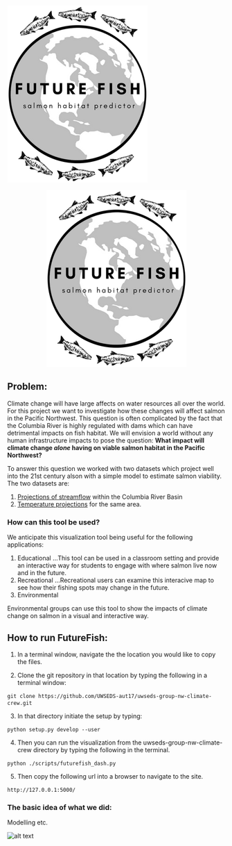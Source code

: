 ![alt text](https://github.com/UWSEDS-aut17/uwseds-group-nw-climate-crew/blob/Katie/futurefish/resources/images/logo_3.png?style=centerme) 

<p align="center">
  <img src="https://github.com/UWSEDS-aut17/uwseds-group-nw-climate-crew/blob/Katie/futurefish/resources/images/logo_3.png">
</p>

## Problem:
Climate change will have large affects on water resources all over the world. For this project we want to investigate how these changes will affect salmon in the Pacific Northwest. This question is often complicated by the fact that the Columbia River is highly regulated with dams which can have detrimental impacts on fish habitat. We will envision a world without any human infrastructure impacts to pose the question: __What impact will climate change _alone_ having on viable salmon habitat in the Pacific Northwest?__

To answer this question we worked with two datasets which project well into the 21st century alson with a simple model to estimate salmon viability. The two datasets are:
1. [Projections of streamflow](http://hydro.washington.edu/CRCC/) within the Columbia River Basin
2. [Temperature projections](https://www.fs.fed.us/rm/boise/AWAE/projects/NorWeST.html) for the same area.

### How can this tool be used?
We anticipate this visualization tool being useful for the following applications: 
1. Educational
...This tool can be used in a classroom setting and provide an interactive way for students to engage with where salmon live now and in the future.
2. Recreational
...Recreational users can examine this interacive map to see how their fishing spots may change in the future.
3. Environmental  

Environmental groups can use this tool to show the impacts of climate change on salmon in a visual and interactive way. 


## How to run FutureFish: 
1. In a terminal window, navigate the the location you would like to copy the files. 

2. Clone the git repository in that location by typing the following in a terminal window: 
~~~~
git clone https://github.com/UWSEDS-aut17/uwseds-group-nw-climate-crew.git
~~~~

3. In that directory initiate the setup by typing: 
~~~~
python setup.py develop --user
~~~~

4. Then you can run the visualization from the uwseds-group-nw-climate-crew directory by typing the following in the terminal. 
~~~~
python ./scripts/futurefish_dash.py
~~~~

5. Then copy the following url into a browser to navigate to the site. 
~~~~
http://127.0.0.1:5000/ 
~~~~

### The basic idea of what we did: 
Modelling etc. 



![alt text](http://hydro.washington.edu/CRCC/assets/img/CRBaerial.jpg)
